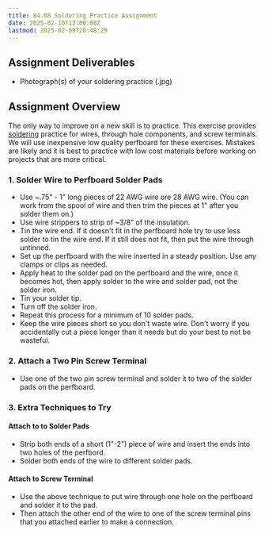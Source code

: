 ```yaml
---
title: 04.08 Soldering Practice Assignment
date: 2025-02-10T12:00:00Z
lastmod: 2025-02-09T20:48:29
---
```


## Assignment Deliverables

- Photograph(s) of your soldering practice (.jpg)

## Assignment Overview

The only way to improve on a new skill is to practice. This exercise provides [soldering](../../../../electronics/electronics-soldering-basics.md) practice for wires, through hole components, and screw terminals. We will use inexpensive low quality perfboard for these exercises. Mistakes are likely and it is best to practice with low cost materials before working on projects that are more critical.

### 1. Solder Wire to Perfboard Solder Pads

- Use ~.75" - 1" long pieces of 22 AWG wire ore 28 AWG wire. (You can work from the spool of wire and then trim the pieces at 1" after you solder them on.)
- Use wire strippers to strip of ~3/8" of the insulation.
- Tin the wire end. If it doesn't fit in the perfboard hole try to use less solder to tin the wire end. If it still does not fit, then put the wire through untinned.
- Set up the perfboard with the wire inserted in a steady position. Use any clamps or clips as needed.
- Apply heat to the solder pad on the perfboard and the wire, once it becomes hot, then apply solder to the wire and solder pad, not the solder iron.
- Tin your solder tip.
- Turn off the solder iron.
- Repeat this process for a minimum of 10 solder pads.
- Keep the wire pieces short so you don't waste wire. Don't worry if you accidentally cut a piece longer than it needs but do your best to not be wasteful.

### 2. Attach a Two Pin Screw Terminal

- Use one of the two pin screw terminal and solder it to two of the solder pads on the perfboard.

### 3. Extra Techniques to Try

#### Attach to to Solder Pads

- Strip both ends of a short (1"-2") piece of wire and insert the ends into two holes of the perfbord.
- Solder both ends of the wire to different solder pads.

#### Attach to Screw Terminal

- Use the above technique to put wire through one hole on the perfboard and solder it to the pad.
- Then attach the other end of the wire to one of the screw terminal pins that you attached earlier to make a connection.
